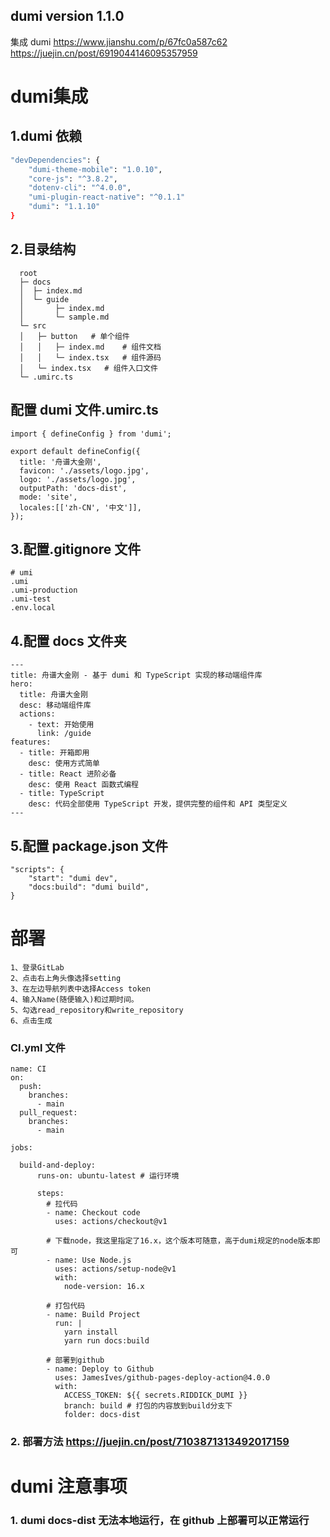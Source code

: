 ## dumi version 1.1.0

集成 dumi https://www.jianshu.com/p/67fc0a587c62
https://juejin.cn/post/6919044146095357959

# dumi集成
## 1.dumi 依赖

```sh
"devDependencies": {
    "dumi-theme-mobile": "1.0.10",
    "core-js": "^3.8.2",
    "dotenv-cli": "^4.0.0",
    "umi-plugin-react-native": "^0.1.1"
    "dumi": "1.1.10"
}
```

## 2.目录结构

```
  root
  ├─ docs
  │  ├─ index.md
  │  └─ guide
  │       ├─ index.md
  │       └─ sample.md
  └─ src
  │   ├─ button   # 单个组件
  │   │   ├─ index.md    # 组件文档
  │   │   └─ index.tsx   # 组件源码
  │   └─ index.tsx   # 组件入口文件
  └─ .umirc.ts
```

## 配置 dumi 文件.umirc.ts

```
import { defineConfig } from 'dumi';

export default defineConfig({
  title: '舟谱大金刚',
  favicon: './assets/logo.jpg',
  logo: './assets/logo.jpg',
  outputPath: 'docs-dist',
  mode: 'site',
  locales:[['zh-CN', '中文']],
});
```

## 3.配置.gitignore 文件

```
# umi
.umi
.umi-production
.umi-test
.env.local
```

## 4.配置 docs 文件夹

```
---
title: 舟谱大金刚 - 基于 dumi 和 TypeScript 实现的移动端组件库
hero:
  title: 舟谱大金刚
  desc: 移动端组件库
  actions:
    - text: 开始使用
      link: /guide
features:
  - title: 开箱即用
    desc: 使用方式简单
  - title: React 进阶必备
    desc: 使用 React 函数式编程
  - title: TypeScript
    desc: 代码全部使用 TypeScript 开发，提供完整的组件和 API 类型定义
---
```

## 5.配置 package.json 文件

```
"scripts": {
    "start": "dumi dev",
    "docs:build": "dumi build",
}
```

# 部署
```
1、登录GitLab
2、点击右上角头像选择setting
3、在左边导航列表中选择Access token
4、输入Name(随便输入)和过期时间。
5、勾选read_repository和write_repository
6、点击生成
```
###  CI.yml 文件
```
name: CI
on:
  push:
    branches:
      - main
  pull_request:
    branches:
      - main

jobs:
        
  build-and-deploy:
      runs-on: ubuntu-latest # 运行环境

      steps:
        # 拉代码
        - name: Checkout code
          uses: actions/checkout@v1

        # 下载node，我这里指定了16.x，这个版本可随意，高于dumi规定的node版本即可
        - name: Use Node.js
          uses: actions/setup-node@v1
          with:
            node-version: 16.x

        # 打包代码
        - name: Build Project
          run: |
            yarn install
            yarn run docs:build

        # 部署到github
        - name: Deploy to Github
          uses: JamesIves/github-pages-deploy-action@4.0.0
          with:
            ACCESS_TOKEN: ${{ secrets.RIDDICK_DUMI }}
            branch: build # 打包的内容放到build分支下
            folder: docs-dist
```
### 2. 部署方法 https://juejin.cn/post/7103871313492017159
# dumi 注意事项

### 1. dumi docs-dist 无法本地运行，在 github 上部署可以正常运行




